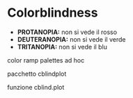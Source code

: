 # Colorblindness

+ **PROTANOPIA:** non si vede il rosso
+ **DEUTERANOPIA:** non si vede il verde
+ **TRITANOPIA:** non si vede il blu

color ramp palettes ad hoc

pacchetto cblindplot

funzione cblind.plot
